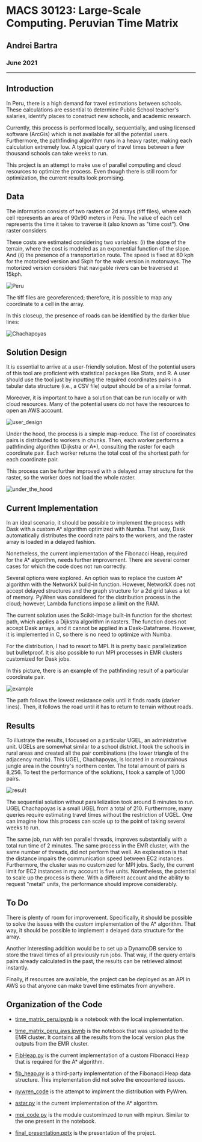 # MACS 30123: Large-Scale Computing. Peruvian Time Matrix

## Andrei Bartra 
### June 2021
--------

## Introduction 

In Peru, there is a high demand for travel estimations between schools. These calculations are essential to determine Public School teacher's salaries, identify places to construct new schools, and academic research.

Currently, this process is performed locally, sequentially, and using licensed software (ArcGis) which is not available for all the potential users. Furthermore, the pathfinding algorithm runs in a heavy raster, making each calculation extremely low. A typical query of travel times between a few thousand schools can take weeks to run.

This project is an attempt to make use of parallel computing and cloud resources to optimize the process. Even though there is still room for optimization, the current results look promising.

## Data
The information consists of two rasters or 2d arrays (tiff files), where each cell represents an area of 90x90 meters in Perú. The value of each cell represents the time it takes to traverse it (also known as "time cost"). One raster considers 

These costs are estimated considering two variables: (i) the slope of the terrain, where the cost is modeled as an exponential function of the slope. And (ii) the presence of a transportation route. The speed is fixed at 60 kph for the motorized version and 5kph for the walk version in motorways. The motorized version considers that navigable rivers can be traversed at 15kph.

![Peru](figures/peru.png)

The tiff files are georeferenced; therefore, it is possible to map any coordinate to a cell in the array. 

In this closeup, the presence of roads can be identified by the darker blue lines:

![Chachapoyas](figures/chachapoyas.png)

## Solution Design

It is essential to arrive at a user-friendly solution. Most of the potential users of this tool are proficient with statistical packages like Stata, and R. A user should use the tool just by inputting the required coordinates pairs in a tabular data structure (i.e., a CSV file) output should be of a similar format. 

Moreover, it is important to have a solution that can be run locally or with cloud resources. Many of the potential users do not have the resources to open an AWS account.


![user_design](figures/user_design.png)

Under the hood, the process is a simple map-reduce. The list of coordinates pairs is distributed to workers in chunks. Then, each worker performs a pathfinding algorithm (Dijkstra or A*), consulting the raster for each coordinate pair. Each worker returns the total cost of the shortest path for each coordinate pair. 

This process can be further improved with a delayed array structure for the raster, so the worker does not load the whole raster. 

![under_the_hood](figures/under_the_hood.png)

## Current Implementation

In an ideal scenario, it should be possible to implement the process with Dask with a custom A* algorithm optimized with Numba. That way, Dask automatically distributes the coordinate pairs to the workers, and the raster array is loaded in a delayed fashion. 

Nonetheless, the current implementation of the Fibonacci Heap, required for the A* algorithm, needs further improvement. There are several corner cases for which the code does not run correctly.

Several options were explored. An option was to replace the custom A* algorithm with the NetworkX build-in function. However, NetworkX does not accept delayed structures and the graph structure for a 2d grid takes a lot of memory.  PyWren was considered for the distribution process in the cloud; however, Lambda functions impose a limit on the RAM.

The current solution uses the Scikit-Image built-in function for the shortest path, which applies a Dijkstra algorithm in rasters. The function does not accept Dask arrays, and it cannot be applied in a Dask-Dataframe. However, it is implemented in C, so there is no need to optimize with Numba.

For the distribution, I had to resort to MPI. It is pretty basic parallelization but bulletproof. It is also possible to run MPI processes in EMR clusters customized for Dask jobs. 

In this picture, there is an example of the pathfinding result of a particular coordinate pair. 

![example](figures/example.png)

The path follows the lowest resistance cells until it finds roads (darker lines). Then, it follows the road until it has to return to terrain without roads. 

## Results

To illustrate the results, I focused on a particular UGEL, an administrative unit. UGELs are somewhat similar to a school district. I took the schools in rural areas and created all the pair combinations (the lower triangle of the adjacency matrix). This UGEL, Chachapoyas, is located in a mountainous jungle area in the country's northern center. The total amount of pairs is 8,256. To test the performance of the solutions, I took a sample of 1,000 pairs. 

![result](figures/result.png)

The sequential solution without parallelization took around 8 minutes to run. UGEL Chachapoyas is a small UGEL from a total of 210. Furthermore, many queries require estimating travel times without the restriction of UGEL. One can imagine how this process can scale up to the point of taking several weeks to run.

The same job, run with ten parallel threads, improves substantially with a total run time of 2 minutes. The same process in the EMR cluster, with the same number of threads, did not perform that well. An explanation is that the distance impairs the communication speed between EC2 instances. Furthermore, the cluster was no customized for MPI jobs. Sadly, the current limit for EC2 instances in my account is five units. Nonetheless, the potential to scale up the process is there. With a different account and the ability to request "metal" units, the performance should improve considerably. 

## To Do

There is plenty of room for improvement. Specifically, it should be possible to solve the issues with the custom implementation of the A* algorithm. That way, it should be possible to implement a delayed data structure for the array.

Another interesting addition would be to set up a DynamoDB service to store the travel times of all previously run jobs. That way, if the query entails pairs already calculated in the past, the results can be retrieved almost instantly. 

Finally, if resources are available, the project can be deployed as an API in AWS so that anyone can make travel time estimates from anywhere. 


## Organization of the Code

- [time_matrix_peru.ipynb](time_matrix_peru.ipynb) is a notebook with the local implementation.

- [time_matrix_peru_aws.ipynb](time_matrix_peru_aws.ipynb) is the notebook that was uploaded to the EMR cluster. It contains all the results from the local version plus the outputs from the EMR cluster.

- [FibHeap.py](FibHeap.py) is the current implementation of a custom Fibonacci Heap that is required for the A* algorithm.

- [fib_heap.py](fib_heap.py) is a third-party implementation of the Fibonacci Heap data structure. This implementation did not solve the encountered issues.

- [pywren_code](pywren_code.py) is the attempt to implment the distribution with PyWren.

- [astar.py](astar.py) is the current implementation of the A* algorithm.

- [mpi_code.py](mpi_code.py) is the module customimzed to run with mpirun. Similar to the one present in the notebook.

- [final_presentation.pptx](final_presentation.pptx) is the presentation of the project.
